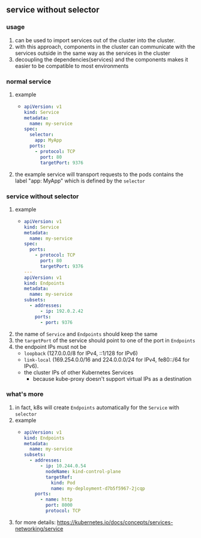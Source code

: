 ## service without selector

### usage

1. can be used to import services out of the cluster into the cluster.
2. with this approach, components in the cluster can communicate with the services outside in the same way as the
   services in the cluster
3. decoupling the dependencies(services) and the components makes it easier to be compatible to most environments

### normal service

1. example
    * ```yaml
      apiVersion: v1
      kind: Service
      metadata:
        name: my-service
      spec:
        selector:
          app: MyApp
        ports:
          - protocol: TCP
            port: 80
            targetPort: 9376
      ```
2. the example service will transport requests to the pods contains the label "app: MyApp" which is defined by
   the `selector`

### service without selector

1. example
    * ```yaml
      apiVersion: v1
      kind: Service
      metadata:
        name: my-service
      spec:
        ports:
          - protocol: TCP
            port: 80
            targetPort: 9376
      ---
      apiVersion: v1
      kind: Endpoints
      metadata:
        name: my-service
      subsets:
        - addresses:
            - ip: 192.0.2.42
          ports:
            - port: 9376
      ```
2. the name of `Service` and `Endpoints` should keep the same
3. the `targetPort` of the service should point to one of the port in `Endpoints`
4. the endpoint IPs must not be
    * `loopback` (127.0.0.0/8 for IPv4, ::1/128 for IPv6)
    * `link-local` (169.254.0.0/16 and 224.0.0.0/24 for IPv4, fe80::/64 for IPv6).
    * the cluster IPs of other Kubernetes Services
        + because kube-proxy doesn't support virtual IPs as a destination

### what's more

1. in fact, k8s will create `Endpoints` automatically for the `Service` with `selector`
2. example
    * ```yaml
      apiVersion: v1
      kind: Endpoints
      metadata:
        name: my-service
      subsets:
        - addresses:
            - ip: 10.244.0.54
              nodeName: kind-control-plane
              targetRef:
                kind: Pod
                name: my-deployment-d7b5f5967-2jcqp
          ports:
            - name: http
              port: 8000
              protocol: TCP
      ```
3. for more details: https://kubernetes.io/docs/concepts/services-networking/service
